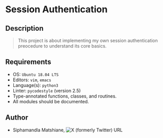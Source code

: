 # Session Authentication

## Description
> This project is about implementing my own session authentication preocedure to understand its core basics.

## Requirements
- OS: `Ubuntu 18.04 LTS`
- Editors: `vim`, `emacs`
- Language(s): `python3`
- Linter: `pycodestyle` (version 2.5)
- Type-annotated functions, classes, and routines.
- All modules should be documented.

## Author
- Siphamandla Matshiane, ![X (formerly Twitter) URL](https://img.shields.io/twitter/url?url=https%3A%2F%2Fx.com%2FSiphamandl76892)
